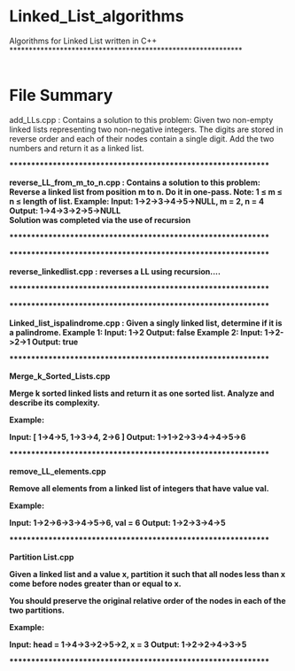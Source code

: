 # Linked_List_algorithms
Algorithms for Linked List written in C++
<br>************************************************************<br>
<br><h1>File Summary</h1>
 
add_LLs.cpp : Contains a solution to this problem: Given two non-empty linked lists representing two non-negative integers. The digits are stored in reverse order and each of their nodes contain a  single digit. Add the two numbers and return it as a linked list.

<b>************************************************************<b>

reverse_LL_from_m_to_n.cpp : Contains a solution to this problem: Reverse a linked list from position m to n. Do it in one-pass.
Note: 1 ≤ m ≤ n ≤ length of list.
Example:
Input: 1->2->3->4->5->NULL, m = 2, n = 4
Output: 1->4->3->2->5->NULL
<b><br> Solution was completed via the use of recursion </br><b>

<b>************************************************************<b>
 
 <b>************************************************************<b>

reverse_linkedlist.cpp : reverses a LL using recursion....

<b>************************************************************<b>

<b>************************************************************<b>

Linked_list_ispalindrome.cpp : Given a singly linked list, determine if it is a palindrome.
Example 1:
Input: 1->2
Output: false
Example 2:
Input: 1->2->2->1
Output: true

<b>************************************************************<b>

Merge_k_Sorted_Lists.cpp

Merge k sorted linked lists and return it as one sorted list. Analyze and describe its complexity.

Example:

Input:
[
  1->4->5,
  1->3->4,
  2->6
]
Output: 1->1->2->3->4->4->5->6

<b>************************************************************<b>
 
 remove_LL_elements.cpp
 
 Remove all elements from a linked list of integers that have value val.

Example:

Input:  1->2->6->3->4->5->6, val = 6
Output: 1->2->3->4->5

<b>************************************************************<b>
 
Partition List.cpp

Given a linked list and a value x, partition it such that all nodes less than x come before nodes greater than or equal to x.

You should preserve the original relative order of the nodes in each of the two partitions.

Example:

Input: head = 1->4->3->2->5->2, x = 3
Output: 1->2->2->4->3->5


<b>************************************************************<b>
